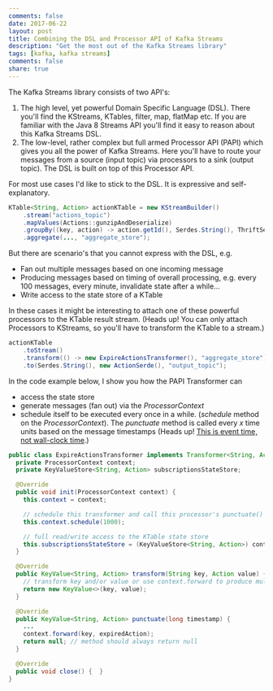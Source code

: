```yaml
---
comments: false
date: 2017-06-22
layout: post
title: Combining the DSL and Processor API of Kafka Streams
description: "Get the most out of the Kafka Streams library"
tags: [kafka, kafka streams]
comments: false
share: true
---
```


The Kafka Streams library consists of two API's:
	
  1. The high level, yet powerful Domain Specific Language (DSL). There you'll find the KStreams, KTables, filter, map, flatMap etc. If you are familiar with the Java 8 Streams API you'll find it easy to reason about this Kafka Streams DSL.
  2. The low-level, rather complex but full armed Processor API (PAPI) which gives you all the power of Kafka Streams. Here you'll have to route your messages from a source (input topic) via processors to a sink (output topic). The DSL is built on top of this Processor API.


For most use cases I'd like to stick to the DSL. It is expressive and self-explanatory.


```java
KTable<String, Action> actionKTable = new KStreamBuilder()
    .stream("actions_topic")
    .mapValues(Actions::gunzipAndDeserialize)
    .groupBy((key, action) -> action.getId(), Serdes.String(), ThriftSerde.forClass(Action.class))
    .aggregate(..., "aggregate_store");
```


But there are scenario's that you cannot express with the DSL, e.g.

  * Fan out multiple messages based on one incoming message	
  * Producing messages based on timing of overall processing, e.g. every 100 messages, every minute, invalidate state after a while...	
  * Write access to the state store of a KTable


In these cases it might be interesting to attach one of these powerful processors to the KTable result stream. (Heads up! You can only attach Processors to KStreams, so you'll have to transform the KTable to a stream.)


```java
actionKTable
    .toStream()
    .transform(() -> new ExpireActionsTransformer(), "aggregate_store")
    .to(Serdes.String(), new ActionSerde(), "output_topic");
```


In the code example below, I show you how the PAPI Transformer can
  * access the state store
  * generate messages (fan out) via the _ProcessorContext_
  * schedule itself to be executed every once in a while. (_schedule_ method on the _ProcessorContext_). The _punctuate_ method is called every _x_ time units based on the message timestamps (Heads up! [This is event time, not wall-clock time](https://github.com/confluentinc/examples/issues/86).)

 
```java   
public class ExpireActionsTransformer implements Transformer<String, Action, KeyValue<String, Action>> {
  private ProcessorContext context;
  private KeyValueStore<String, Action> subscriptionsStateStore;

  @Override
  public void init(ProcessorContext context) {
    this.context = context;

    // schedule this transformer and call this processor's punctuate() method every 1000 time units.
    this.context.schedule(1000); 

    // full read/write access to the KTable state store
    this.subscriptionsStateStore = (KeyValueStore<String, Action>) context.getStateStore("aggregate_store");
  }

  @Override
  public KeyValue<String, Action> transform(String key, Action value) {
    // transform key and/or value or use context.forward to produce multiple messages
    return new KeyValue<>(key, value);    
  }

  @Override
  public KeyValue<String, Action> punctuate(long timestamp) {
    ...
    context.forward(key, expiredAction);
    return null; // method should always return null
  }

  @Override
  public void close() {  }
}
```
